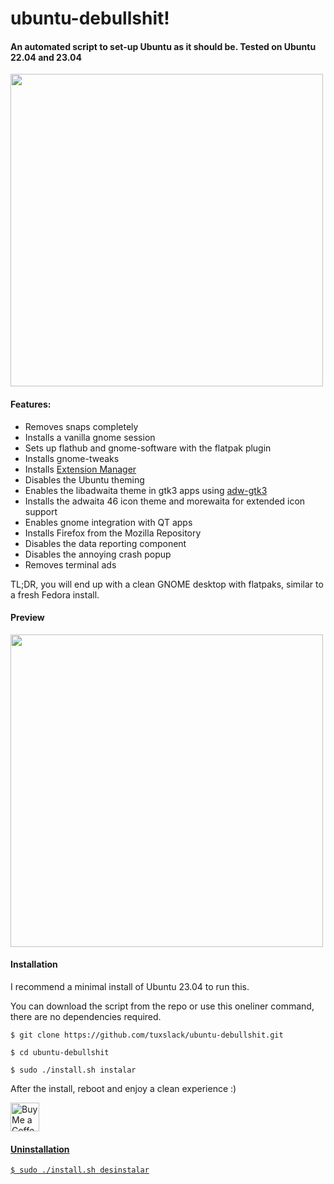 # ubuntu-debullshit!
  
#### An automated script to set-up Ubuntu as it should be. Tested on Ubuntu 22.04 and 23.04

<img src="https://raw.githubusercontent.com/tuxslack/ubuntu-debullshit/main/usr/share/doc/ubuntu-debullshit/menu2.png" width="500" />
  
#### Features:

* Removes snaps completely
* Installs a vanilla gnome session
* Sets up flathub and gnome-software with the flatpak plugin
* Installs gnome-tweaks
* Installs [Extension Manager](https://github.com/mjakeman/extension-manager)
* Disables the Ubuntu theming
* Enables the libadwaita theme in gtk3 apps using [adw-gtk3](https://github.com/lassekongo83/adw-gtk3)
* Installs the adwaita 46 icon theme and morewaita for extended icon support
* Enables gnome integration with QT apps
* Installs Firefox from the Mozilla Repository
* Disables the data reporting component
* Disables the annoying crash popup
* Removes terminal ads

TL;DR, you will end up with a clean GNOME desktop with flatpaks, similar to a fresh Fedora install.

#### Preview

<img src="https://raw.githubusercontent.com/tuxslack/ubuntu-debullshit/00be09325de90e3dfcb3447b108bc44d32c95c6c/usr/share/doc/ubuntu-debullshit/screenshot.png" width="500" />

#### Installation

I recommend a minimal install of Ubuntu 23.04 to run this. 

You can download the script from the repo or use this oneliner command, there are no dependencies required.

`$ git clone https://github.com/tuxslack/ubuntu-debullshit.git`

`$ cd ubuntu-debullshit`

`$ sudo ./install.sh instalar`



After the install, reboot and enjoy a clean experience :)

<a href='https://ko-fi.com/polkaulfield' target='_blank'><img height='35' style='border:0px;height:46px;' src='https://az743702.vo.msecnd.net/cdn/kofi3.png?v=0' border='0' alt='Buy Me a Coffee at ko-fi.com' />

#### Uninstallation

`$ sudo ./install.sh desinstalar`

